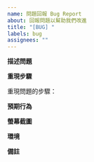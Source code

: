 ```yaml
---
name: 問題回報 Bug Report
about: 回報問題以幫助我們改進
title: "[BUG] "
labels: bug
assignees: ""
---
```


**描述問題**

**重現步驟**

重現問題的步驟：

**預期行為**

**螢幕截圖**

**環境**

**備註**
